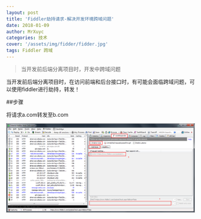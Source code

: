 ```yaml
---
layout: post
title: 'Fiddler劫持请求-解决开发环境跨域问题'
date: 2018-01-09
author: MrXuyc
categories: 技术
cover: '/assets/img/fidder/fidder.jpg'
tags: Fiddler 跨域
---
```


> 当开发前后端分离项目时，开发中跨域问题

当开发前后端分离项目时，在访问前端和后台接口时，有可能会面临跨域问题，可以使用fiddler进行劫持，转发！

##步骤

将请求a.com转发至b.com

![](/assets/img/fidder/fidderhijack.png)
